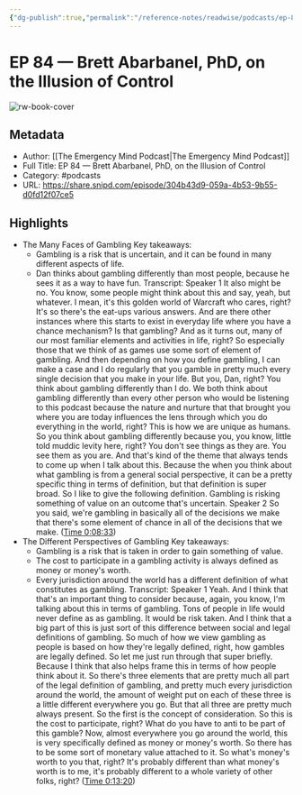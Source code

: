 ```yaml
---
{"dg-publish":true,"permalink":"/reference-notes/readwise/podcasts/ep-84-brett-abarbanel-ph-d-on-the-illusion-of-control/"}
---
```


# EP 84 —  Brett Abarbanel, PhD, on the Illusion of Control

![rw-book-cover](https://wsrv.nl/?url=https%3A%2F%2Fi1.sndcdn.com%2Favatars-pTQIOSduyHGG3bqg-vzLoWA-original.jpg&w=100&h=100)

## Metadata
- Author: [[The Emergency Mind Podcast\|The Emergency Mind Podcast]]
- Full Title: EP 84 —  Brett Abarbanel, PhD, on the Illusion of Control
- Category: #podcasts
- URL: https://share.snipd.com/episode/304b43d9-059a-4b53-9b55-d0fd12f07ce5

## Highlights
- The Many Faces of Gambling
  Key takeaways:
  - Gambling is a risk that is uncertain, and it can be found in many different aspects of life.
  - Dan thinks about gambling differently than most people, because he sees it as a way to have fun.
  Transcript:
  Speaker 1
  It also might be no. You know, some people might think about this and say, yeah, but whatever. I mean, it's this golden world of Warcraft who cares, right? It's so there's the eat-ups various answers. And are there other instances where this starts to exist in everyday life where you have a chance mechanism? Is that gambling? And as it turns out, many of our most familiar elements and activities in life, right? So especially those that we think of as games use some sort of element of gambling. And then depending on how you define gambling, I can make a case and I do regularly that you gamble in pretty much every single decision that you make in your life. But you, Dan, right? You think about gambling differently than I do. We both think about gambling differently than every other person who would be listening to this podcast because the nature and nurture that that brought you where you are today influences the lens through which you do everything in the world, right? This is how we are unique as humans. So you think about gambling differently because you, you know, little told muddic levity here, right? You don't see things as they are. You see them as you are. And that's kind of the theme that always tends to come up when I talk about this. Because the when you think about what gambling is from a general social perspective, it can be a pretty specific thing in terms of definition, but that definition is super broad. So I like to give the following definition. Gambling is risking something of value on an outcome that's uncertain.
  Speaker 2
  So you said, we're gambling in basically all of the decisions we make that there's some element of chance in all of the decisions that we make. ([Time 0:08:33](https://share.snipd.com/snip/91fe071d-349e-47b0-bb04-88357850ec58))
- The Different Perspectives of Gambling
  Key takeaways:
  - Gambling is a risk that is taken in order to gain something of value.
  - The cost to participate in a gambling activity is always defined as money or money's worth.
  - Every jurisdiction around the world has a different definition of what constitutes as gambling.
  Transcript:
  Speaker 1
  Yeah. And I think that that's an important thing to consider because, again, you know, I'm talking about this in terms of gambling. Tons of people in life would never define as as gambling. It would be risk taken. And I think that a big part of this is just sort of this difference between social and legal definitions of gambling. So much of how we view gambling as people is based on how they're legally defined, right, how gambles are legally defined. So let me just run through that super briefly. Because I think that also helps frame this in terms of how people think about it. So there's three elements that are pretty much all part of the legal definition of gambling, and pretty much every jurisdiction around the world, the amount of weight put on each of these three is a little different everywhere you go. But that all three are pretty much always present. So the first is the concept of consideration. So this is the cost to participate, right? What do you have to anti to be part of this gamble? Now, almost everywhere you go around the world, this is very specifically defined as money or money's worth. So there has to be some sort of monetary value attached to it. So what's money's worth to you that, right? It's probably different than what money's worth is to me, it's probably different to a whole variety of other folks, right? ([Time 0:13:20](https://share.snipd.com/snip/a9e422a9-ab3b-4283-901c-0a01426811fc))
